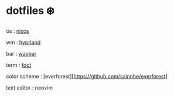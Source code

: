 # dotfiles ❄️

os : [nixos](https://nixos.org/)

wm : [hyprland](https://hyprland.org/)

bar : [waybar](https://github.com/Alexays/Waybar)

term : [foot](https://codeberg.org/dnkl/foot)

color scheme : [everforest][https://github.com/sainnhe/everforest]

text editor : neovim
